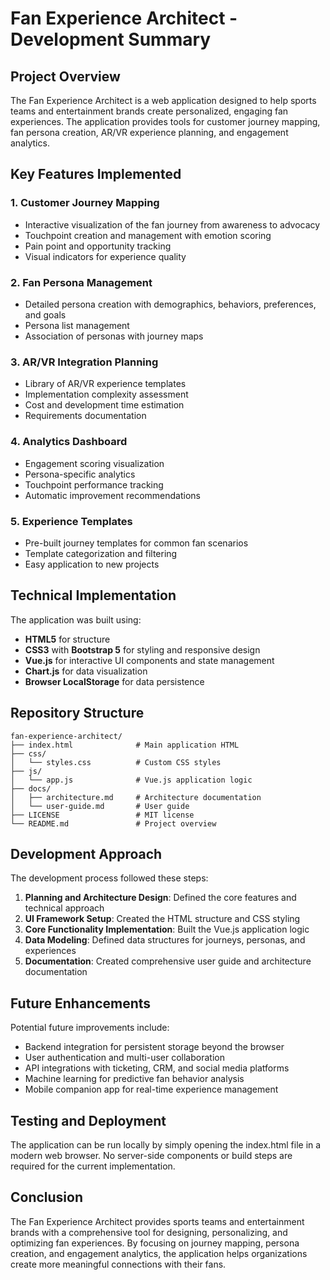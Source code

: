 # Fan Experience Architect - Development Summary

## Project Overview
The Fan Experience Architect is a web application designed to help sports teams and entertainment brands create personalized, engaging fan experiences. The application provides tools for customer journey mapping, fan persona creation, AR/VR experience planning, and engagement analytics.

## Key Features Implemented

### 1. Customer Journey Mapping
- Interactive visualization of the fan journey from awareness to advocacy
- Touchpoint creation and management with emotion scoring
- Pain point and opportunity tracking
- Visual indicators for experience quality

### 2. Fan Persona Management
- Detailed persona creation with demographics, behaviors, preferences, and goals
- Persona list management
- Association of personas with journey maps

### 3. AR/VR Integration Planning
- Library of AR/VR experience templates
- Implementation complexity assessment
- Cost and development time estimation
- Requirements documentation

### 4. Analytics Dashboard
- Engagement scoring visualization
- Persona-specific analytics
- Touchpoint performance tracking
- Automatic improvement recommendations

### 5. Experience Templates
- Pre-built journey templates for common fan scenarios
- Template categorization and filtering
- Easy application to new projects

## Technical Implementation
The application was built using:
- **HTML5** for structure
- **CSS3** with **Bootstrap 5** for styling and responsive design
- **Vue.js** for interactive UI components and state management
- **Chart.js** for data visualization
- **Browser LocalStorage** for data persistence

## Repository Structure
```
fan-experience-architect/
├── index.html              # Main application HTML
├── css/
│   └── styles.css          # Custom CSS styles
├── js/
│   └── app.js              # Vue.js application logic
├── docs/
│   ├── architecture.md     # Architecture documentation
│   └── user-guide.md       # User guide
├── LICENSE                 # MIT license
└── README.md               # Project overview
```

## Development Approach
The development process followed these steps:
1. **Planning and Architecture Design**: Defined the core features and technical approach
2. **UI Framework Setup**: Created the HTML structure and CSS styling
3. **Core Functionality Implementation**: Built the Vue.js application logic
4. **Data Modeling**: Defined data structures for journeys, personas, and experiences
5. **Documentation**: Created comprehensive user guide and architecture documentation

## Future Enhancements
Potential future improvements include:
- Backend integration for persistent storage beyond the browser
- User authentication and multi-user collaboration
- API integrations with ticketing, CRM, and social media platforms
- Machine learning for predictive fan behavior analysis
- Mobile companion app for real-time experience management

## Testing and Deployment
The application can be run locally by simply opening the index.html file in a modern web browser. No server-side components or build steps are required for the current implementation.

## Conclusion
The Fan Experience Architect provides sports teams and entertainment brands with a comprehensive tool for designing, personalizing, and optimizing fan experiences. By focusing on journey mapping, persona creation, and engagement analytics, the application helps organizations create more meaningful connections with their fans.